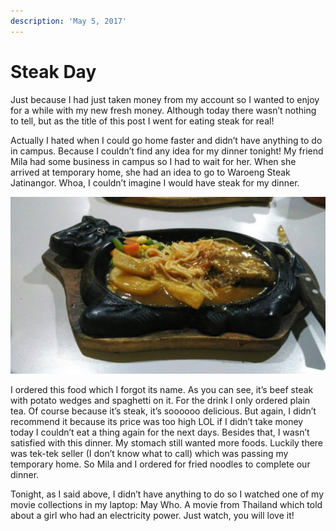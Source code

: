 ```yaml
---
description: 'May 5, 2017'
---
```


# Steak Day

Just because I had just taken money from my account so I wanted to enjoy for a while with my new fresh money. Although today there wasn’t nothing to tell, but as the title of this post I went for eating steak for real!

Actually I hated when I could go home faster and didn’t have anything to do in campus. Because I couldn’t find any idea for my dinner tonight! My friend Mila had some business in campus so I had to wait for her. When she arrived at temporary home, she had an idea to go to Waroeng Steak Jatinangor. Whoa, I couldn’t imagine I would have steak for my dinner.

![](../../.gitbook/assets/image%20%285%29.png)

I ordered this food which I forgot its name. As you can see, it’s beef steak with potato wedges and spaghetti on it. For the drink I only ordered plain tea. Of course because it’s steak, it’s soooooo delicious. But again, I didn’t recommend it because its price was too high LOL if I didn’t take money today I couldn’t eat a thing again for the next days. Besides that, I wasn’t satisfied with this dinner. My stomach still wanted more foods. Luckily there was tek-tek seller \(I don’t know what to call\) which was passing my temporary home. So Mila and I ordered for fried noodles to complete our dinner.

Tonight, as I said above, I didn’t have anything to do so I watched one of my movie collections in my laptop: May Who. A movie from Thailand which told about a girl who had an electricity power. Just watch, you will love it!

